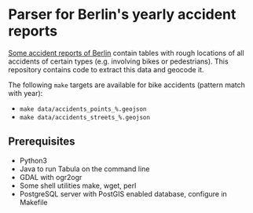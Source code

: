 # Parser for Berlin's yearly accident reports

[Some accident reports of Berlin](https://www.berlin.de/polizei/aufgaben/verkehrssicherheit/verkehrsunfallstatistik/) contain tables with rough locations of all accidents of certain types (e.g. involving bikes or pedestrians). This repository contains code to extract this data and geocode it.


The following `make` targets are available for bike accidents (pattern match with year):

- `make data/accidents_points_%.geojson`
- `make data/accidents_streets_%.geojson`


## Prerequisites

  - Python3
  - Java to run Tabula on the command line
  - GDAL with ogr2ogr
  - Some shell utilities make, wget, perl
  - PostgreSQL server with PostGIS enabled database, configure in Makefile
